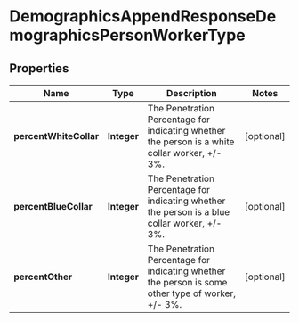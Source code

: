 

# DemographicsAppendResponseDemographicsPersonWorkerType


## Properties

Name | Type | Description | Notes
------------ | ------------- | ------------- | -------------
**percentWhiteCollar** | **Integer** | The Penetration Percentage for indicating whether the person is a white collar worker, +/- 3%. |  [optional]
**percentBlueCollar** | **Integer** | The Penetration Percentage for indicating whether the person is a blue collar worker, +/- 3%. |  [optional]
**percentOther** | **Integer** | The Penetration Percentage for indicating whether the person is some other type of worker, +/- 3%. |  [optional]



